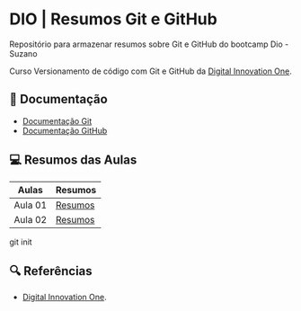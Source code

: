 
# DIO | Resumos Git e GitHub

Repositório para armazenar resumos  sobre Git e GitHub do bootcamp Dio - Suzano

Curso Versionamento de código com Git e GitHub da [Digital Innovation One](https://www.dio.me/).

## 📖 Documentação
- [Documentação Git](https://git-scm.com/doc)
- [Documentação GitHub](https://docs.github.com/)

## 💻 Resumos das Aulas
| Aulas |Resumos |
|-------|--------|
|Aula 01 | [Resumos]() |
|Aula 02 | [Resumos]() |


git init



## 🔍 Referências
- [Digital Innovation One]().